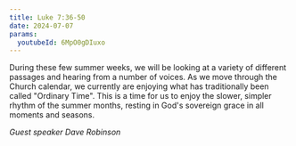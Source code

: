 ```yaml
---
title: Luke 7:36-50
date: 2024-07-07
params:
  youtubeId: 6MpO0gDIuxo
---
```


During these few summer weeks, we will be looking at a variety of different passages and hearing from a number of voices.  As we move through the Church calendar, we currently are enjoying what has traditionally been called "Ordinary Time". This is a time for us to enjoy the slower, simpler rhythm of the summer months, resting in God's sovereign grace in all moments and seasons. 

_Guest speaker Dave Robinson_ 
